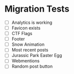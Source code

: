 # Migration Tests

- [ ] Analytics is working
- [ ] Favicon exists
- [ ] CTF Flags
- [ ] Footer
- [ ] Snow Animation
- [ ] Most recent posts
- [ ] Jurassic Park Easter Egg
- [ ] Webmentions
- [ ] Random post button